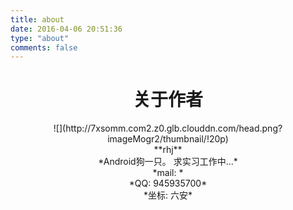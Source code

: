 ```yaml
---
title: about
date: 2016-04-06 20:51:36
type: "about"
comments: false
---
```


# <center>关于作者</center>
<center>![](http://7xsomm.com2.z0.glb.clouddn.com/head.png?imageMogr2/thumbnail/!20p) </center>

<!-- {% cq %} **rhj**  {% endcq %} -->
<center> **rhj** <center>

<center> *Android狗一只。 求实习工作中...*

<center> *mail: <aha199277@qq.com>*

<center> *QQ: 945935700*

<center> *坐标: 六安*
